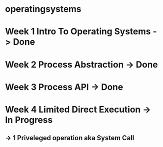 # operatingsystems

# Week 1 Intro To Operating Systems -> Done 

# Week 2 Process Abstraction -> Done

# Week 3 Process API -> Done

# Week 4 Limited Direct Execution -> In Progress

## -> 1 Priveleged operation aka System Call